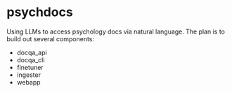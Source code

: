 # psychdocs
Using LLMs to access psychology docs via natural language. The plan is to build out several components:
* docqa_api
* docqa_cli
* finetuner
* ingester
* webapp